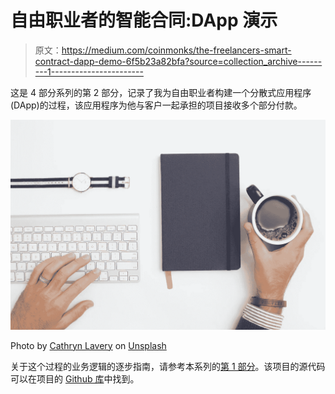 # 自由职业者的智能合同:DApp 演示

> 原文：<https://medium.com/coinmonks/the-freelancers-smart-contract-dapp-demo-6f5b23a82bfa?source=collection_archive---------1----------------------->

这是 4 部分系列的第 2 部分，记录了我为自由职业者构建一个分散式应用程序 (DApp)的过程，该应用程序为他与客户一起承担的项目接收多个部分付款。

![](img/a0556aacfda4938f0c5f8a860d76992b.png)

Photo by [Cathryn Lavery](https://unsplash.com/@cathrynlavery?utm_source=unsplash&utm_medium=referral&utm_content=creditCopyText) on [Unsplash](https://unsplash.com/s/photos/pay-for-work?utm_source=unsplash&utm_medium=referral&utm_content=creditCopyText)

关于这个过程的业务逻辑的逐步指南，请参考本系列的[第 1 部分](/coinmonks/the-freelancers-smart-contract-how-it-works-fda5e1fddf8d)。该项目的源代码可以在项目的 [Github 库](https://github.com/jacksonng77/freelancer)中找到。